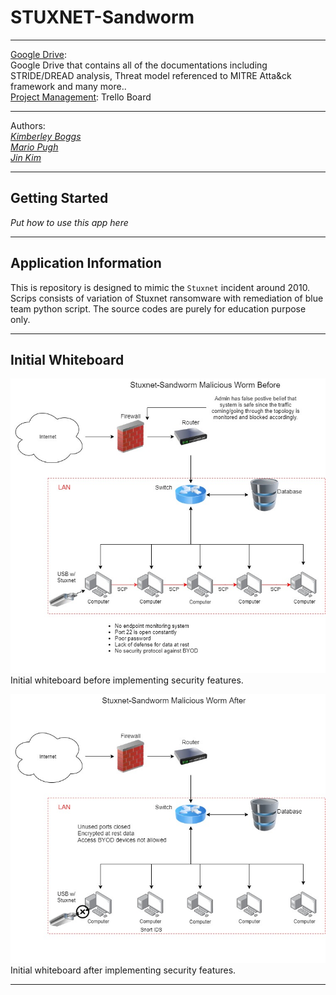 # STUXNET-Sandworm

---

[Google Drive](https://drive.google.com/drive/folders/1uLWTim-raxkSsFna4F0Mp8uyin1M9PBv?usp=sharing):  
Google Drive that contains all of the documentations including STRIDE/DREAD analysis, Threat model referenced to MITRE Atta&ck framework and many more..  
[Project Management](https://trello.com/b/0VTrZQST/team-kali):
Trello Board

---

Authors:  
<a href="https://github.com/kcboggs" target="_blank">*Kimberley Boggs*</a>  
<a href="https://github.com/marioepugh" target="_blank">*Mario Pugh*</a>  
<a href="https://github.com/jinwoov" target="_blank">*Jin Kim*</a>

---

## Getting Started

*Put how to use this app here*

---

## Application Information

This is repository is designed to mimic the `Stuxnet` incident around 2010. Scrips consists of variation of Stuxnet ransomware with remediation of blue team python script.  The source codes are purely for education purpose only.

---

## Initial Whiteboard

![Initial Whiteboard Before](./assets/wormDrawio-Before.jpg)
Initial whiteboard before implementing security features.
 
![Initial Whiteboard After](./assets/wormDrawio-After.jpg)
Initial whiteboard after implementing security features.

---
